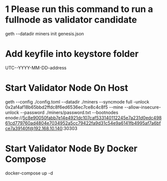# 1 Please run this command to run a fullnode as validator candidate

geth --datadir miners init genesis.json

# Add keyfile into keystore folder

UTC--YYYY-MM-DD-address

# Start Validator Node On Host

geth --config ./config.toml --datadir ./miners --syncmode full -unlock 0x2af4af18b65bbd2ffdc8f6ed6536ec7ce8c4c8f5 --mine --allow-insecure-unlock --password ./miners/password.txt --bootnodes enode://5c8e90050fabb7e14e4921dc107caf533140112245e7a231d0edc49861cd779760ad4804e7034952a5cc79422fa9d31c54e9a6141fb4995af7a6bfce7a39140f@192.168.10.140:30303

# Start Validator Node By Docker Compose

docker-compose up -d
